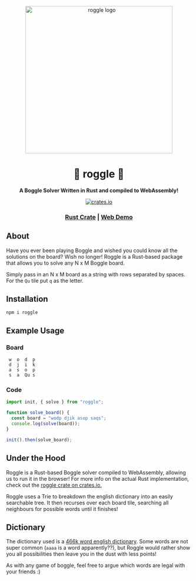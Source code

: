 <div align="center">
  <a href="https://crates.io/crates/roggle" target="_blank" rel="noopener noreferrer"><img width="400" src="https://prowe.ca/images/projects/roggle/roggle-wasm.png" alt="roggle logo"></a>

  <h1>🦀 roggle 🔡</h1>

  <p>
    <strong>A Boggle Solver Written in Rust and compiled to WebAssembly!</strong>
  </p>

  <p>
    <a href="https://www.npmjs.com/package/roggle"><img alt="crates.io" src="https://badge.fury.io/js/roggle.svg"/></a>
  </p>

  <h3>
    <a target="_blank" rel="noopener noreferrer" href="https://crates.io/crates/roggle">Rust Crate</a>
    <span> | </span>
    <a target="_blank" rel="noopener noreferrer" href="https://roggle.prowe.ca/">Web Demo</a>
  </h3>

</div>

## About

Have you ever been playing Boggle and wished you could know all the solutions on the board? Wish no longer! Roggle is a Rust-based package that allows you to solve any N x M Boggle board.

Simply pass in an N x M board as a string with rows separated by spaces. For the `Qu` tile put `q` as the letter.

## Installation 
```
npm i roggle
```

## Example Usage

### Board

```
 w  o  d  p
 d  j  i  k
 a  s  o  p
 s  a  Qu s
```

### Code

```javascript
import init, { solve } from "roggle";

function solve_board() {
  const board = "wodp djik asop saqs";
  console.log(solve(board));
}

init().then(solve_board);
```

## Under the Hood
Roggle is a Rust-based Boggle solver compiled to WebAssembly, allowing us to run it in the browser! For more info on the actual Rust implementation, check out the [roggle crate on crates.io.](https://crates.io/crates/roggle) 

Roggle uses a Trie to breakdown the english dictionary into an easily searchable tree. It then recurses over each board tile, searching all neighbours for possible words until it finishes!

## Dictionary

The dictionary used is a [466k word english dictionary](https://github.com/dwyl/english-words). Some words are not super common (`aaaa` is a word apparently??), but Roggle would rather show you all possibilities then leave you in the dust with less points!

As with any game of boggle, feel free to argue which words are legal with your friends :)
